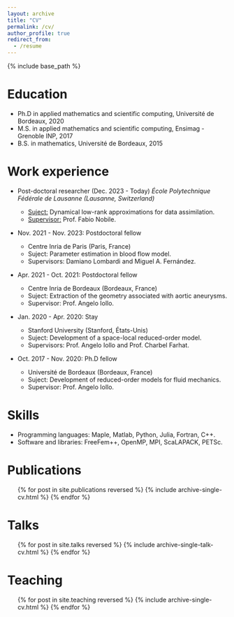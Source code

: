 ```yaml
---
layout: archive
title: "CV"
permalink: /cv/
author_profile: true
redirect_from:
  - /resume
---
```


{% include base_path %}

Education
======
* Ph.D in applied mathematics and scientific computing, Université de Bordeaux, 2020
* M.S. in applied mathematics and scientific computing, Ensimag - Grenoble INP, 2017
* B.S. in mathematics, Université de Bordeaux, 2015

Work experience
======
* Post-doctoral researcher (Dec. 2023 - Today)
  <i>École Polytechnique Fédérale de Lausanne (Lausanne, Switzerland)</i>
  * <u>Suject:</u> Dynamical low-rank approximations for data assimilation.
  * <u>Supervisor:</u> Prof. Fabio Nobile.

* Nov. 2021 - Nov. 2023: Postdoctoral fellow
  * Centre Inria de Paris (Paris, France)
  * Suject: Parameter estimation in blood flow model.
  * Supervisors: Damiano Lombardi and Miguel A. Fernández.

* Apr. 2021 - Oct. 2021: Postdoctoral fellow
  * Centre Inria de Bordeaux (Bordeaux, France)
  * Suject: Extraction of the geometry associated with aortic aneurysms.
  * Supervisor: Prof. Angelo Iollo.

* Jan. 2020 - Apr. 2020: Stay
  * Stanford University (Stanford, États-Unis)
  * Suject: Development of a space-local reduced-order model.
  * Supervisors: Prof. Angelo Iollo and Prof. Charbel Farhat.

* Oct. 2017 - Nov. 2020: Ph.D fellow
  * Université de Bordeaux (Bordeaux, France)
  * Suject: Development of reduced-order models for fluid mechanics.
  * Supervisor: Prof. Angelo Iollo.
  
Skills
======
* Programming languages: Maple, Matlab, Python, Julia, Fortran, C++.
* Software and libraries: FreeFem++, OpenMP, MPI, ScaLAPACK, PETSc.

Publications
======
  <ul>{% for post in site.publications reversed %}
    {% include archive-single-cv.html %}
  {% endfor %}</ul>
  
Talks
======
  <ul>{% for post in site.talks reversed %}
    {% include archive-single-talk-cv.html  %}
  {% endfor %}</ul>
  
Teaching
======
  <ul>{% for post in site.teaching reversed %}
    {% include archive-single-cv.html %}
  {% endfor %}</ul>
